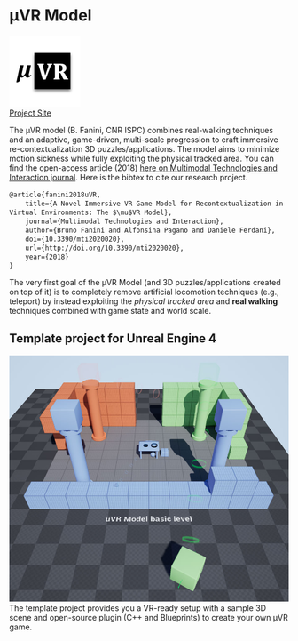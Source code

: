 # μVR Model
![μVR Model](./Plugins/uVEd/Resources/Icon128.png)  
[Project Site](http://osiris.itabc.cnr.it/scenebaker/index.php/projects/uvr/)

The μVR model (B. Fanini, CNR ISPC) combines real-walking techniques and an adaptive, game-driven, multi-scale progression to craft immersive re-contextualization 3D puzzles/applications. The model aims to minimize motion sickness while fully exploiting the physical tracked area. You can find the open-access article (2018) [here on Multimodal Technologies and Interaction journal](http://www.mdpi.com/2414-4088/2/2/20). Here is the bibtex to cite our research project.
```
@article{fanini2018uVR,
    title={A Novel Immersive VR Game Model for Recontextualization in Virtual Environments: The $\mu$VR Model},
    journal={Multimodal Technologies and Interaction},
    author={Bruno Fanini and Alfonsina Pagano and Daniele Ferdani},
    doi={10.3390/mti2020020},
    url={http://doi.org/10.3390/mti2020020},
    year={2018}
}
```


The very first goal of the μVR Model (and 3D puzzles/applications created on top of it) is to completely remove artificial locomotion techniques (e.g., teleport) by instead exploiting the *physical tracked area* and **real walking** techniques combined with game state and world scale.

## Template project for Unreal Engine 4
![μVR Template](./sshot.jpg)
The template project provides you a VR-ready setup with a sample 3D scene and open-source plugin (C++ and Blueprints) to create your own μVR game.
